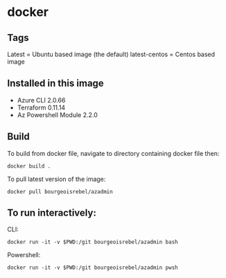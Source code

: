 # docker

## Tags
Latest = Ubuntu based image (the default)
latest-centos = Centos based image

## Installed in this image

- Azure CLI 2.0.66
- Terraform 0.11.14
- Az Powershell Module 2.2.0

## Build
To build from docker file, navigate to directory containing docker file then:

``` docker build . ```

To pull latest version of the image:

``` docker pull bourgeoisrebel/azadmin ```

## To run interactively:

CLI:

``` docker run -it -v $PWD:/git bourgeoisrebel/azadmin bash ```

Powershell: 

``` docker run -it -v $PWD:/git bourgeoisrebel/azadmin pwsh ```

